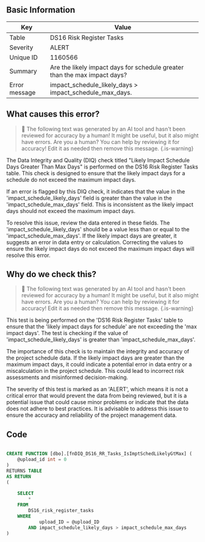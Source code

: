 ## Basic Information
| Key         | Value          |
|-------------|----------------|
| Table       | DS16 Risk Register Tasks |
| Severity    | ALERT |
| Unique ID   | 1160566   |
| Summary     | Are the likely impact days for schedule greater than the max impact days? |
| Error message | impact_schedule_likely_days > impact_schedule_max_days. |

## What causes this error?

> :robot: The following text was generated by an AI tool and hasn't been reviewed for accuracy by a human! It might be useful, but it also might have errors. Are you a human? You can help by reviewing it for accuracy! Edit it as needed then remove this message.
{.is-warning}

The Data Integrity and Quality (DIQ) check titled "Likely Impact Schedule Days Greater Than Max Days" is performed on the DS16 Risk Register Tasks table. This check is designed to ensure that the likely impact days for a schedule do not exceed the maximum impact days.

If an error is flagged by this DIQ check, it indicates that the value in the 'impact_schedule_likely_days' field is greater than the value in the 'impact_schedule_max_days' field. This is inconsistent as the likely impact days should not exceed the maximum impact days.

To resolve this issue, review the data entered in these fields. The 'impact_schedule_likely_days' should be a value less than or equal to the 'impact_schedule_max_days'. If the likely impact days are greater, it suggests an error in data entry or calculation. Correcting the values to ensure the likely impact days do not exceed the maximum impact days will resolve this error.
## Why do we check this?

> :robot: The following text was generated by an AI tool and hasn't been reviewed for accuracy by a human! It might be useful, but it also might have errors. Are you a human? You can help by reviewing it for accuracy! Edit it as needed then remove this message.
{.is-warning}

This test is being performed on the 'DS16 Risk Register Tasks' table to ensure that the 'likely impact days for schedule' are not exceeding the 'max impact days'. The test is checking if the value of 'impact_schedule_likely_days' is greater than 'impact_schedule_max_days'. 

The importance of this check is to maintain the integrity and accuracy of the project schedule data. If the likely impact days are greater than the maximum impact days, it could indicate a potential error in data entry or a miscalculation in the project schedule. This could lead to incorrect risk assessments and misinformed decision-making.

The severity of this test is marked as an 'ALERT', which means it is not a critical error that would prevent the data from being reviewed, but it is a potential issue that could cause minor problems or indicate that the data does not adhere to best practices. It is advisable to address this issue to ensure the accuracy and reliability of the project management data.
## Code

```sql

CREATE FUNCTION [dbo].[fnDIQ_DS16_RR_Tasks_IsImptSchedLikelyGtMax] (
	@upload_id int = 0
)
RETURNS TABLE
AS RETURN
(
	
	SELECT 
		*
	FROM 
		DS16_risk_register_tasks
	WHERE 
			upload_ID = @upload_ID
		AND impact_schedule_likely_days > impact_schedule_max_days
)
```
